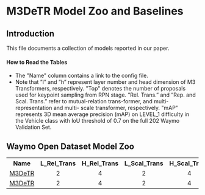 # M3DeTR Model Zoo and Baselines

## Introduction

This file documents a collection of models reported in our paper.

#### How to Read the Tables
* The "Name" column contains a link to the config file. 
*  Note that ”l” and ”h” represent layer number and head dimension of M3 Transformers, respectively. "Top" denotes the number of proposals used for keypoint sampling from RPN stage. ”Rel. Trans.” and ”Rep. and Scal. Trans.” refer to mutual-relation trans-former, and multi-representation and multi- scale transformer, respectively. "mAP" represents 3D mean average precision (mAP) on LEVEL_1 difficulty in the Vehicle class with IoU threshold of 0.7 on the full 202 Waymo Validation Set.

## Waymo Open Dataset Model Zoo

<table><tbody>
<!-- START TABLE -->
<!-- TABLE HEADER -->
<th valign="bottom">Name</th>
<th valign="bottom">L_Rel_Trans</th>
<th valign="bottom">H_Rel_Trans</th>
<th valign="bottom">L_Scal_Trans</th>
<th valign="bottom">H_Scal_Trans</th>
<th valign="bottom">Top</th>
<th valign="bottom">mAP</th>
<th valign="bottom">download</th>
<!-- TABLE BODY -->
<!-- ROW: maskformer2_R50_bs16_50ep -->
 <tr><td align="left"><a href="https://github.com/rayguan97/M3DeTR/blob/main/tools/cfgs/m3detr_models/m3detr_waymo_1000.yaml">M3DeTR</a></td>
<td align="center">2</td>
<td align="center">4</td>
<td align="center">2</td>
<td align="center">4</td>
<td align="center">1000</td>
<td align="center">75.68</td>
<td align="center"><a href="https://drive.google.com/file/d/12APHpdXdxHRBmchg5xtBEDn9gOUtFwm3/view?usp=sharing">model</a></td>
</tr>

<!-- TABLE BODY -->
<!-- ROW: maskformer2_R50_bs16_50ep -->
 <tr><td align="left"><a href="https://github.com/rayguan97/M3DeTR/blob/main/tools/cfgs/m3detr_models/m3detr_waymo_1500.yaml">M3DeTR</a></td>
<td align="center">2</td>
<td align="center">4</td>
<td align="center">2</td>
<td align="center">4</td>
<td align="center">1500</td>
<td align="center">75.71</td>
<td align="center"><a href="https://drive.google.com/file/d/1jxAYI6tdplXD6nCmyvjyq8Djp514i8bP/view?usp=sharing">model</a></td>
</tr>

</tbody></table>
